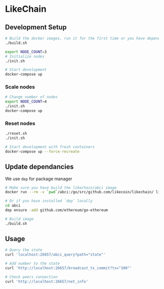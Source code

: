 
# LikeChain

## Development Setup
```sh
# Build the docker images, run it for the first time or you have dependency updates
./build.sh

export NODE_COUNT=3
# Initialize nodes
./init.sh

# Start development
docker-compose up
```

### Scale nodes
```sh
# Change number of nodes
export NODE_COUNT=4
./init.sh
docker-compose up
```

### Reset nodes
```sh
./reset.sh
./init.sh

# Start development with fresh containers
docker-compose up --force-recreate
```

## Update dependancies
We use `dep` for package manager
```sh
# Make sure you have build the likechain/abci image
docker run --rm -v `pwd`/abci:/go/src/github.com/likecoin/likechain/ likechain/abci dep ensure -add github.com/ethereum/go-ethereum

# Or if you have installed `dep` locally
cd abci
dep ensure -add github.com/ethereum/go-ethereum

# Build image
./build.sh
```

## Usage
```sh
# Query the state
curl 'localhost:26657/abci_query?path="state"'

# Add number to the state
curl 'http://localhost:26657/broadcast_tx_commit?tx="100"'

# Check peers connection
curl 'http://localhost:26657/net_info'
```
